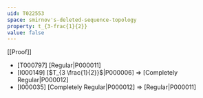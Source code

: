 ```yaml
---
uid: T022553
space: smirnov's-deleted-sequence-topology
property: t_{3-frac{1}{2}}
value: false
---
```

[[Proof]]

* [T000797] [Regular|P000011]
* [I000149] [$T_{3 \frac{1}{2}}$|P000006] => [Completely Regular|P000012]
* [I000035] [Completely Regular|P000012] => [Regular|P000011]

